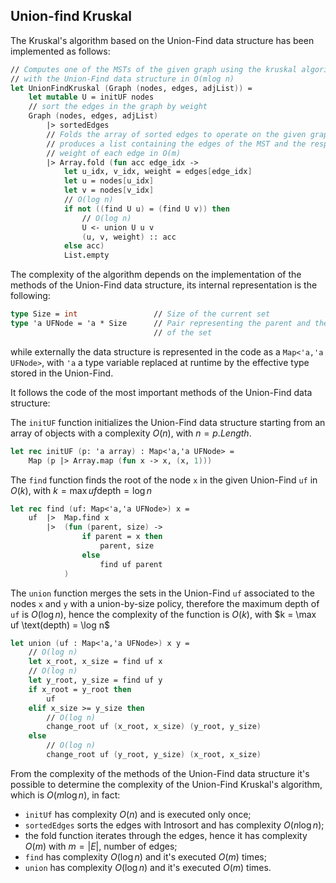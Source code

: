 ## Union-find Kruskal

The Kruskal's algorithm based on the Union-Find data structure has been 
implemented as follows:

```fsharp
// Computes one of the MSTs of the given graph using the kruskal algorithm 
// with the Union-Find data structure in O(mlog n)
let UnionFindKruskal (Graph (nodes, edges, adjList)) =
    let mutable U = initUF nodes
    // sort the edges in the graph by weight
    Graph (nodes, edges, adjList)
        |> sortedEdges
        // Folds the array of sorted edges to operate on the given graph and 
        // produces a list containing the edges of the MST and the respective 
        // weight of each edge in O(m)
        |> Array.fold (fun acc edge_idx ->
            let u_idx, v_idx, weight = edges[edge_idx]
            let u = nodes[u_idx]
            let v = nodes[v_idx]
            // O(log n)
            if not ((find U u) = (find U v)) then
                // O(log n)
                U <- union U u v
                (u, v, weight) :: acc
            else acc) 
            List.empty
```

The complexity of the algorithm depends on the implementation of the methods 
of the Union-Find data structure, its internal representation is the following:

```fsharp
type Size = int                 // Size of the current set
type 'a UFNode = 'a * Size      // Pair representing the parent and the size 
                                // of the set
```

while externally the data structure is represented in the code as a `Map<'a,'a UFNode>`, 
with `'a` a type variable replaced at runtime by the effective type stored in the Union-Find.

It follows the code of the most important methods of the Union-Find data 
structure:

The `initUF` function initializes the Union-Find data structure starting from 
an array of objects with a complexity $O(n)$, with $n = p.Length$.

```fsharp
let rec initUF (p: 'a array) : Map<'a,'a UFNode> =
    Map (p |> Array.map (fun x -> x, (x, 1)))
```

The `find` function finds the root of the node `x` in the given Union-Find `uf` in $O(k)$, with $k = \max uf \text{depth} = \log n$

```fsharp
let rec find (uf: Map<'a,'a UFNode>) x =
    uf  |>  Map.find x
        |>  (fun (parent, size) ->
                if parent = x then
                    parent, size
                else
                    find uf parent
            )
```

The `union` function merges the sets in the Union-Find `uf` associated to the 
nodes `x` and `y` with a union-by-size policy, therefore the maximum depth of 
`uf` is $O(\log n)$, hence the complexity of the function is $O(k)$, with $k = \max uf \text(depth) = \log n$

```fsharp
let union (uf : Map<'a,'a UFNode>) x y =
    // O(log n)
    let x_root, x_size = find uf x
    // O(log n)
    let y_root, y_size = find uf y
    if x_root = y_root then
        uf
    elif x_size >= y_size then
        // O(log n)
        change_root uf (x_root, x_size) (y_root, y_size)
    else
        // O(log n)
        change_root uf (y_root, y_size) (x_root, x_size)
```

From the complexity of the methods of the Union-Find data structure it's 
possible to determine the complexity of the Union-Find Kruskal's algorithm, 
which is $O(m\log n)$, in fact:

- `initUf` has complexity $O(n)$ and is executed only once;
- `sortedEdges` sorts the edges with Introsort and has complexity $O(n\log n)$;
- the fold function iterates through the edges, hence it has complexity $O(m)$ with $m=|E|$, number of edges;
- `find` has complexity $O(\log n)$ and it's executed $O(m)$ times;
- `union` has complexity $O(\log n)$ and it's executed $O(m)$ times.

